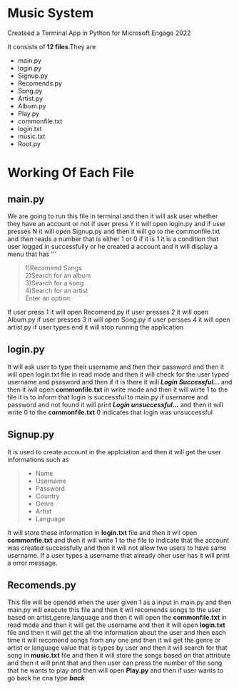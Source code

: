 # Music System
Createed a Terminal App in Python for Microsoft Engage 2022


It consists of **12 files**.They are 


  - main.py
  - login.py
  - Signup.py
  - Recomends.py
  - Song.py
  - Artist.py
  - Album.py
  - Play.py
  - commonfile.txt
  - login.txt
  - music.txt
  - Root.py

# Working Of Each File

## main.py

We are going to run this file in terminal and then it will ask user whether they have an account or not if user press Y it will open login.py and if user 
presses N it will open Signup.py and then it will go to the commonfile.txt and then reads a number that is either 1 or 0 if it is 1 it is a condition that user logged in successfully or he created a account and it will display a menu that has 
''' 

>1)Recomend Songs <br>
2)Search for an album <br>
3)Search for a song <br>
4)Search for an artist <br>
Enter an option: <br>


If user press 1 it will open Recomend.py if user presses 2 it will open Album.py if user presses 3 it will open Song.py if user persses 4 it will open
artist.py if user types end it will stop running the application

## login.py

It will ask user to type their username and then their password and then it will open login.txt file in read mode and then it will check for the user 
typed username and psasword and then if it is there it will ***Login Successful...*** and then it iwll open **commonfile.txt** in write mode and then 
it will wirte 1 to the file it is to inform that login is successful to main.py if username and password and not found it will print ***Login unsuccessful...*** and then it will write 0 to the **commonfile.txt** 0 indicates that login was unsuccessful

## Signup.py

It is used to create account in the applciation and then it will get the user informations such as 
> - Name
>  - Username
>  - Password
>  - Country
>  - Genre
>  - Artist
>  - Language <br>
  
It will store these information in **login.txt** file and then it wil open **commonfie.txt** and then it will write 1 to the file to indicate that the account was created successfully and then it will not allow two users to have same username. If a user types a username that already oher user has it will print a error message.

## Recomends.py

This file will be opendd when the user given 1 as a input in main.py and then main.py will execute this file and then it wil recomends songs to the user 
based on artist,genre,language and then it will open the **commonfile.txt** in read mode and then it will get the username and then it will open **login.txt** file and then it will get the all the information about the user and then each time it will recomend songs from any one and then it wil get the genre or artist or language value that is types by user and then it will search for that song in **music.txt** file and then it will store the songs based on that attribute and then it will print that and then user can press the number of the song that he wants to play and then will open **Play.py** and then if user wants to go back he cna type ***back***
